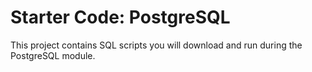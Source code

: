 # Starter Code: PostgreSQL

This project contains SQL scripts you will download and run during the PostgreSQL module.